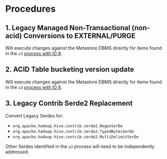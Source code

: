 # Procedures

## 1. Legacy Managed Non-Transactional (non-acid) Conversions to EXTERNAL/PURGE
Will execute changes against the Metastore DBMS directly for items found in the `u3` [process with ID 8](hive-sre-u3-procs.md).

## 2. ACID Table bucketing version update
Will execute changes against the Metastore DBMS directly for items found in the `u3` [process with ID 8](hive-sre-u3-procs.md).

## 3. Legacy Contrib Serde2 Replacement
Convert Legacy Serdes for:
- `org.apache.hadoop.hive.contrib.serde2.RegexSerDe`
- `org.apache.hadoop.hive.contrib.serde2.TypedBytesSerDe`
- `org.apache.hadoop.hive.contrib.serde2.MultiDelimitSerDe`

Other Serdes identified in the `u3` process will need to be independently addressed.
